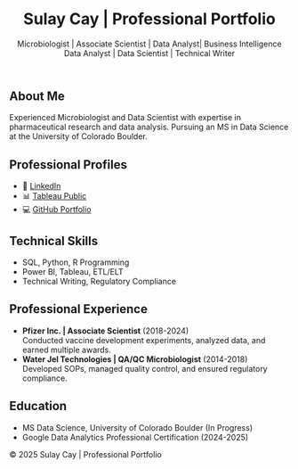 
<header>
  <h1>Sulay Cay | Professional Portfolio</h1>
  <p>Microbiologist | Associate Scientist | Data Analyst| Business Intelligence Data Analyst | Data Scientist | Technical Writer</p>
</header>

<div class="container">
  <section id="about">
    <h2>About Me</h2>
    <p>Experienced Microbiologist and Data Scientist with expertise in pharmaceutical research and data analysis. Pursuing an MS in Data Science at the University of Colorado Boulder.</p>
  </section>

  <section id="profiles">
    <h2>Professional Profiles</h2>
    <ul>
      <li>💼 <a href="https://www.linkedin.com/in/sulay-cay-0589513a/" target="_blank">LinkedIn</a></li>
      <li>📊 <a href="https://public.tableau.com/app/profile/sulay.cay/vizzes" target="_blank">Tableau Public</a></li>
      <li>💻 <a href="https://github.com/sulay01" target="_blank">GitHub Portfolio</a></li>
    </ul>
  </section>

  <section id="skills">
    <h2>Technical Skills</h2>
    <ul>
      <li>SQL, Python, R Programming</li>
      <li>Power BI, Tableau, ETL/ELT</li>
      <li>Technical Writing, Regulatory Compliance</li>
    </ul>
  </section>

  <section id="experience">
    <h2>Professional Experience</h2>
    <ul>
      <li><strong>Pfizer Inc. | Associate Scientist</strong> (2018-2024)<br>Conducted vaccine development experiments, analyzed data, and earned multiple awards.</li>
      <li><strong>Water Jel Technologies | QA/QC Microbiologist</strong> (2014-2018)<br>Developed SOPs, managed quality control, and ensured regulatory compliance.</li>
    </ul>
  </section>

  <section id="education">
    <h2>Education</h2>
    <ul>
      <li>MS Data Science, University of Colorado Boulder (In Progress)</li>
      <li>Google Data Analytics Professional Certification (2024-2025)</li>
    </ul>
  </section>
</div>

<footer>
  <p>&copy; 2025 Sulay Cay | Professional Portfolio</p>
</footer>

</body>
</html>
